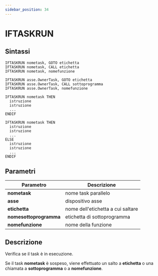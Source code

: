 ```yaml
---
sidebar_position: 34
---
```


# IFTASKRUN

## Sintassi

  ```
IFTASKRUN nometask, GOTO etichetta
IFTASKRUN nometask, CALL etichetta
IFTASKRUN nometask, nomefunzione

IFTASKRUN asse.OwnerTask, GOTO etichetta
IFTASKRUN asse.OwnerTask, CALL sottoprogramma
IFTASKRUN asse.OwnerTask, nomefunzione

IFTASKRUN nometask THEN
    istruzione
    istruzione
    ... 
ENDIF

IFTASKRUN nometask THEN
    istruzione
    istruzione
    ...
ELSE
    istruzione
    istruzione
    ...
ENDIF
  ```

## Parametri
|Parametro                    | Descrizione                                                                                           |                
|-----------------------------|-------------------------------------------------------------------------------------------------------|
| **nometask**                | nome task parallelo                                                                                   |
| **asse**                    | dispositivo asse                                                                                      |
| **etichetta**               | nome dell'etichetta a cui saltare                                                                     |
| **nomesottoprogramma**      | etichetta di sottoprogramma                                                                           |
| **nomefunzione**            | nome della funzione                                                                                   |    

## Descrizione
Verifica se il task è in esecuzione.

Se il task **nometask** è sospeso, viene effettuato un salto a **etichetta** o una chiamata a **sottoprogramma** o a **nomefunzione**.